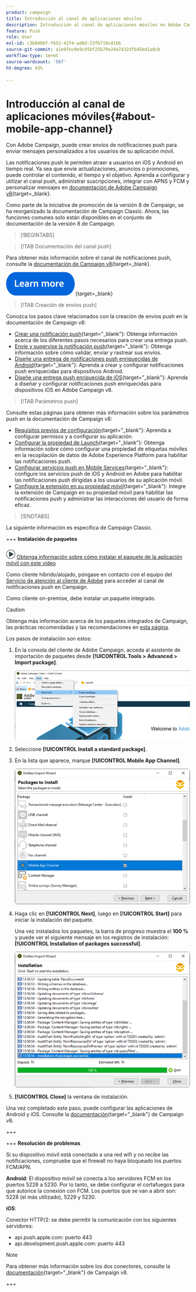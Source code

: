```yaml
---
product: campaign
title: Introducción al canal de aplicaciones móviles
description: Introducción al canal de aplicaciones móviles en Adobe Campaign
feature: Push
role: User
exl-id: c3b0406f-f652-42f4-ad0d-23fb719cd1b6
source-git-commit: a1e9fec0e9c85bf25b79e24a7432dfb45bd1a0cb
workflow-type: tm+mt
source-wordcount: '567'
ht-degree: 43%

---
```


# Introducción al canal de aplicaciones móviles{#about-mobile-app-channel}

Con Adobe Campaign, puede crear envíos de notificaciones push para enviar mensajes personalizados a los usuarios de su aplicación móvil.

Las notificaciones push le permiten atraer a usuarios en iOS y Android en tiempo real. Ya sea que envíe actualizaciones, anuncios o promociones, puede controlar el contenido, el tiempo y el objetivo. Aprenda a configurar y utilizar el canal push, administrar suscripciones, integrar con APNS y FCM y personalizar mensajes en [documentación de Adobe Campaign v8](https://experienceleague.adobe.com/es/docs/campaign/campaign-v8/send/emails/email){target=_blank}.

Como parte de la iniciativa de promoción de la versión 8 de Campaign, se ha reorganizado la documentación de Campaign Classic. Ahora, las funciones comunes solo están disponibles en el conjunto de documentación de la versión 8 de Campaign.

>[!BEGINTABS]

>[!TAB Documentación del canal push]

Para obtener más información sobre el canal de notificaciones push, consulte la [documentación de Campaign v8](https://experienceleague.adobe.com/docs/campaign/campaign-v8/send/push/push.html){target=_blank}.

[![imagen](../../assets/do-not-localize/learn-more-button.svg)](https://experienceleague.adobe.com/docs/campaign/campaign-v8/send/push/push.html){target=_blank}


>[!TAB Creación de envíos push]

Conozca los pasos clave relacionados con la creación de envíos push en la documentación de Campaign v8:

* [Crear una notificación push](https://experienceleague.adobe.com/docs/campaign/campaign-v8/send/push/push.html#push-create){target="_blank"}: Obtenga información acerca de los diferentes pasos necesarios para crear una entrega push.
* [Envíe y supervise la notificación push](https://experienceleague.adobe.com/docs/campaign/campaign-v8/send/push/push.html#push-test){target="_blank"}: Obtenga información sobre cómo validar, enviar y rastrear sus envíos.
* [Diseñe una entrega de notificaciones push enriquecidas de Android](https://experienceleague.adobe.com/docs/campaign/campaign-v8/send/push/rich-push/rich-push-android.html){target="_blank"}: Aprenda a crear y configurar notificaciones push enriquecidas para dispositivos Android.
* [Diseñe una entrega push enriquecida de iOS](https://experienceleague.adobe.com/docs/campaign/campaign-v8/send/push/rich-push/rich-push-ios.html){target="_blank"}: Aprenda a diseñar y configurar notificaciones push enriquecidas para dispositivos iOS en Adobe Campaign v8.


>[!TAB Parámetros push]

Consulte estas páginas para obtener más información sobre los parámetros push en la documentación de Campaign v8:

* [Requisitos previos de configuración](https://experienceleague.adobe.com/docs/campaign/campaign-v8/send/push/push-settings.html#before-starting){target="_blank"}: Aprenda a configurar permisos y a configurar su aplicación.
* [Configurar la propiedad de Launch](https://experienceleague.adobe.com/docs/campaign/campaign-v8/send/push/push-settings.html#launch-property){target="_blank"}: Obtenga información sobre cómo configurar una propiedad de etiquetas móviles en la recopilación de datos de Adobe Experience Platform para habilitar las notificaciones push.
* [Configurar servicios push en Mobile Services](https://experienceleague.adobe.com/docs/campaign/campaign-v8/send/push/push-settings.html#push-service){target="_blank"}: configure los servicios push de iOS y Android en Adobe para habilitar las notificaciones push dirigidas a los usuarios de su aplicación móvil.
* [Configure la extensión en su propiedad móvil](https://experienceleague.adobe.com/docs/campaign/campaign-v8/send/push/push-settings.html#configure-extension){target="_blank"}: Integre la extensión de Campaign en su propiedad móvil para habilitar las notificaciones push y administrar las interacciones del usuario de forma eficaz.

>[!ENDTABS]


La siguiente información es específica de Campaign Classic.

+++ **Instalación de paquetes**

![](assets/do-not-localize/how-to-video.png) [Obtenga información sobre cómo instalar el paquete de la aplicación móvil con este vídeo](https://experienceleague.adobe.com/docs/campaign-classic-learn/tutorials/sending-messages/push-channel/installing-the-mobile-app-channel.html?lang=es#sending-messages)

Como cliente híbrido/alojado, póngase en contacto con el equipo del [Servicio de atención al cliente de Adobe](https://helpx.adobe.com/es/enterprise/admin-guide.html/enterprise/using/support-for-experience-cloud.ug.html) para acceder al canal de notificaciones push en Campaign.

Como cliente on-premise, debe instalar un paquete integrado.

>[!CAUTION]
>
>Obtenga más información acerca de los paquetes integrados de Campaign, las prácticas recomendadas y las recomendaciones en [esta página](../../installation/using/installing-campaign-standard-packages.md).

Los pasos de instalación son estos:

1. En la consola del cliente de Adobe Campaign, acceda al asistente de importación de paquetes desde **[!UICONTROL Tools > Advanced > Import package]**.

   ![](assets/package_ios.png)

1. Seleccione **[!UICONTROL Install a standard package]**.

1. En la lista que aparece, marque **[!UICONTROL Mobile App Channel]**.

   ![](assets/package_ios_2.png)

1. Haga clic en **[!UICONTROL Next]**, luego en **[!UICONTROL Start]** para iniciar la instalación del paquete.

   Una vez instalados los paquetes, la barra de progreso muestra el **100 %** y puede ver el siguiente mensaje en los registros de instalación: **[!UICONTROL Installation of packages successful]**.

   ![](assets/package_ios_3.png)

1. **[!UICONTROL Close]** la ventana de instalación.

Una vez completado este paso, puede configurar las aplicaciones de Android y iOS. Consulte la [documentación](https://experienceleague.adobe.com/docs/campaign/campaign-v8/send/push/push.html){target="_blank"} de Campaign v8.

+++

+++ **Resolución de problemas**

Si su dispositivo móvil está conectado a una red wifi y no recibe las notificaciones, compruebe que el firewall no haya bloqueado los puertos FCM/APN.

**Android**: El dispositivo móvil se conecta a los servidores FCM en los puertos 5228 a 5230. Por lo tanto, se debe configurar el cortafuegos para que autorice la conexión con FCM. Los puertos que se van a abrir son: 5228 (el más utilizado), 5229 y 5230.

**iOS**:

Conector HTTP/2: se debe permitir la comunicación con los siguientes servidores:

* api.push.apple.com: puerto 443
* api.development.push.apple.com: puerto 443

>[!NOTE]
>
>Para obtener más información sobre los dos conectores, consulte la [documentación](https://experienceleague.adobe.com/docs/campaign/campaign-v8/send/push/push-settings.html){target="_blank"} de Campaign v8.

+++
